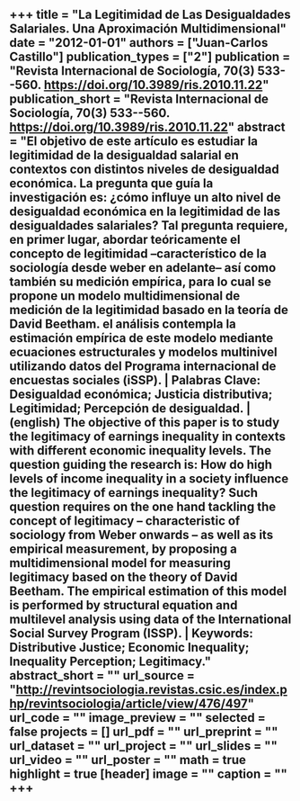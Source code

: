 +++
title = "La Legitimidad de Las Desigualdades Salariales. Una Aproximación Multidimensional"
date = "2012-01-01"
authors = ["Juan-Carlos Castillo"]
publication_types = ["2"]
publication = "Revista Internacional de Sociología, 70(3) 533--560. https://doi.org/10.3989/ris.2010.11.22"
publication_short = "Revista Internacional de Sociología, 70(3) 533--560. https://doi.org/10.3989/ris.2010.11.22"
abstract = "El  objetivo  de  este  artículo  es  estudiar  la  legitimidad  de  la  desigualdad  salarial  en  contextos  con  distintos  niveles de desigualdad económica. La pregunta que guía la investigación es: ¿cómo influye un alto nivel de desigualdad económica en la legitimidad de las desigualdades salariales? Tal pregunta requiere, en primer lugar,  abordar  teóricamente  el  concepto  de  legitimidad  –característico  de  la  sociología  desde  weber  en  adelante–  así  como  también  su  medición  empírica,  para  lo  cual  se  propone  un  modelo  multidimensional  de  medición  de  la  legitimidad  basado  en  la  teoría  de  David  Beetham.  el  análisis  contempla  la  estimación  empírica  de  este  modelo  mediante  ecuaciones  estructurales  y  modelos  multinivel  utilizando  datos  del Programa internacional de encuestas sociales (iSSP).  |  Palabras Clave: Desigualdad económica; Justicia distributiva; Legitimidad; Percepción de desigualdad. | (english) The objective of this paper is to study the legitimacy of earnings inequality in contexts with different economic inequality levels. The question guiding the research is: How do high levels of income inequality in a society influence the legitimacy of earnings inequality? Such question requires on the one hand tackling the concept of legitimacy – characteristic of sociology from Weber onwards – as well as its empirical measurement, by proposing a multidimensional model for measuring legitimacy based on the theory of David Beetham. The empirical estimation of this model is performed by structural equation and multilevel analysis using data of the International Social Survey Program (ISSP). | Keywords: Distributive Justice; Economic Inequality; Inequality Perception; Legitimacy."
abstract_short = ""
url_source = "http://revintsociologia.revistas.csic.es/index.php/revintsociologia/article/view/476/497"
url_code = ""
image_preview = ""
selected = false
projects = []
url_pdf = ""
url_preprint = ""
url_dataset = ""
url_project = ""
url_slides = ""
url_video = ""
url_poster = ""
math = true
highlight = true
[header]
image = ""
caption = ""
+++
-
